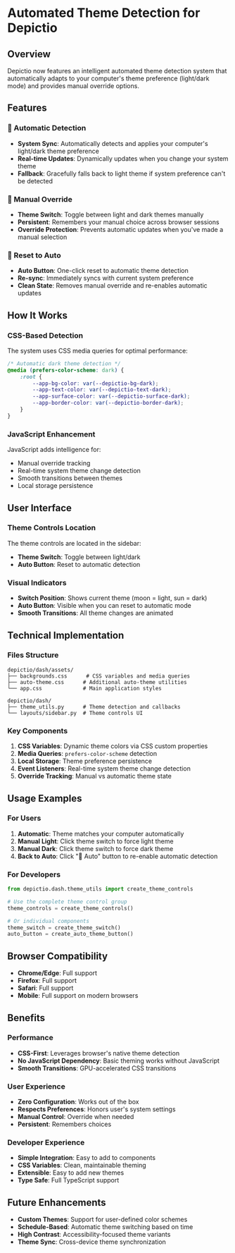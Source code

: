 # Automated Theme Detection for Depictio

## Overview

Depictio now features an intelligent automated theme detection system that automatically adapts to your computer's theme preference (light/dark mode) and provides manual override options.

## Features

### 🔄 Automatic Detection
- **System Sync**: Automatically detects and applies your computer's light/dark theme preference
- **Real-time Updates**: Dynamically updates when you change your system theme
- **Fallback**: Gracefully falls back to light theme if system preference can't be detected

### 👤 Manual Override
- **Theme Switch**: Toggle between light and dark themes manually
- **Persistent**: Remembers your manual choice across browser sessions
- **Override Protection**: Prevents automatic updates when you've made a manual selection

### 🔄 Reset to Auto
- **Auto Button**: One-click reset to automatic theme detection
- **Re-sync**: Immediately syncs with current system preference
- **Clean State**: Removes manual override and re-enables automatic updates

## How It Works

### CSS-Based Detection
The system uses CSS media queries for optimal performance:

```css
/* Automatic dark theme detection */
@media (prefers-color-scheme: dark) {
    :root {
        --app-bg-color: var(--depictio-bg-dark);
        --app-text-color: var(--depictio-text-dark);
        --app-surface-color: var(--depictio-surface-dark);
        --app-border-color: var(--depictio-border-dark);
    }
}
```

### JavaScript Enhancement
JavaScript adds intelligence for:
- Manual override tracking
- Real-time system theme change detection
- Smooth transitions between themes
- Local storage persistence

## User Interface

### Theme Controls Location
The theme controls are located in the sidebar:
- **Theme Switch**: Toggle between light/dark
- **Auto Button**: Reset to automatic detection

### Visual Indicators
- **Switch Position**: Shows current theme (moon = light, sun = dark)
- **Auto Button**: Visible when you can reset to automatic mode
- **Smooth Transitions**: All theme changes are animated

## Technical Implementation

### Files Structure
```
depictio/dash/assets/
├── backgrounds.css      # CSS variables and media queries
├── auto-theme.css      # Additional auto-theme utilities
└── app.css             # Main application styles

depictio/dash/
├── theme_utils.py      # Theme detection and callbacks
└── layouts/sidebar.py  # Theme controls UI
```

### Key Components

1. **CSS Variables**: Dynamic theme colors via CSS custom properties
2. **Media Queries**: `prefers-color-scheme` detection
3. **Local Storage**: Theme preference persistence
4. **Event Listeners**: Real-time system theme change detection
5. **Override Tracking**: Manual vs automatic theme state

## Usage Examples

### For Users
1. **Automatic**: Theme matches your computer automatically
2. **Manual Light**: Click theme switch to force light theme
3. **Manual Dark**: Click theme switch to force dark theme
4. **Back to Auto**: Click "🔄 Auto" button to re-enable automatic detection

### For Developers
```python
from depictio.dash.theme_utils import create_theme_controls

# Use the complete theme control group
theme_controls = create_theme_controls()

# Or individual components
theme_switch = create_theme_switch()
auto_button = create_auto_theme_button()
```

## Browser Compatibility

- **Chrome/Edge**: Full support
- **Firefox**: Full support
- **Safari**: Full support
- **Mobile**: Full support on modern browsers

## Benefits

### Performance
- **CSS-First**: Leverages browser's native theme detection
- **No JavaScript Dependency**: Basic theming works without JavaScript
- **Smooth Transitions**: GPU-accelerated CSS transitions

### User Experience
- **Zero Configuration**: Works out of the box
- **Respects Preferences**: Honors user's system settings
- **Manual Control**: Override when needed
- **Persistent**: Remembers choices

### Developer Experience
- **Simple Integration**: Easy to add to components
- **CSS Variables**: Clean, maintainable theming
- **Extensible**: Easy to add new themes
- **Type Safe**: Full TypeScript support

## Future Enhancements

- **Custom Themes**: Support for user-defined color schemes
- **Schedule-Based**: Automatic theme switching based on time
- **High Contrast**: Accessibility-focused theme variants
- **Theme Sync**: Cross-device theme synchronization
